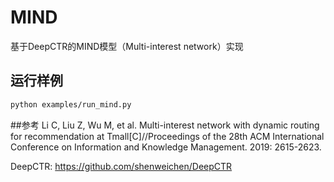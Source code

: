 # MIND

基于DeepCTR的MIND模型（Multi-interest network）实现

## 运行样例
```bash
python examples/run_mind.py
```

##参考
Li C, Liu Z, Wu M, et al. Multi-interest network with dynamic routing for recommendation at Tmall[C]//Proceedings of the 28th ACM International Conference on Information and Knowledge Management. 2019: 2615-2623.

DeepCTR: https://github.com/shenweichen/DeepCTR